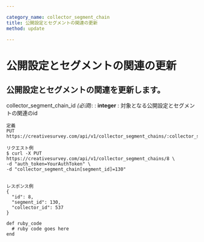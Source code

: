```yaml
---

category_name: collector_segment_chain
title: 公開設定とセグメントの関連の更新
method: update

---
```


# 公開設定とセグメントの関連の更新

## 公開設定とセグメントの関連を更新します。

collector_segment_chain_id _(必須)_:
: __integer__
: 対象となる公開設定とセグメントの関連のid

~~~
定義
PUT https://creativesurvey.com/api/v1/collector_segment_chains/:collector_segment_chain_id

リクエスト例
$ curl -X PUT https://creativesurvey.com/api/v1/collector_segment_chains/8 \
-d "auth_token=YourAuthToken" \
-d "collector_segment_chain[segment_id]=130"


レスポンス例
{
  "id": 8,
  "segment_id": 130,
  "collector_id": 537
}

~~~

 
~~~
def ruby_code
  # ruby code goes here
end
~~~

　
　
